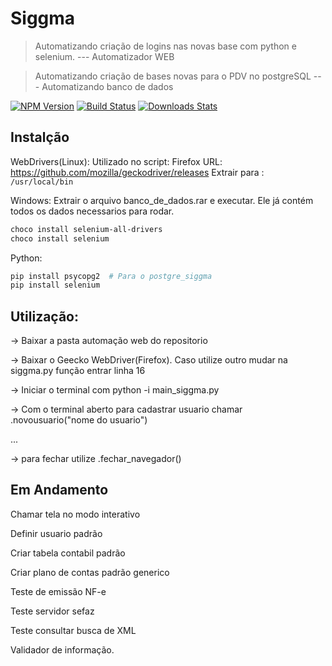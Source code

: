 # Siggma
> Automatizando criação de logins nas novas base com python e selenium. --- Automatizador WEB

> Automatizando criação de bases novas para o PDV no postgreSQL --- Automatizando banco de dados

[![NPM Version][npm-image]][npm-url]
[![Build Status][travis-image]][travis-url]
[![Downloads Stats][npm-downloads]][npm-url]




## Instalção
WebDrivers(Linux):
Utilizado no script: Firefox
URL: <a>https://github.com/mozilla/geckodriver/releases</a>
Extrair para : ```/usr/local/bin```

Windows:
Extrair o arquivo banco_de_dados.rar e executar. Ele já contém todos os dados necessarios para rodar. 
```sh
choco install selenium-all-drivers
choco install selenium
```

Python:

```sh
pip install psycopg2  # Para o postgre_siggma
pip install selenium
```


## Utilização:
<p>-> Baixar a pasta automação web do repositorio</p>
<p>-> Baixar o Geecko WebDriver(Firefox). Caso utilize outro mudar na  siggma.py função entrar linha 16</p>
<p>-> Iniciar o terminal com python -i main_siggma.py </p>
<p>-> Com o terminal aberto para cadastrar usuario chamar .novousuario("nome do usuario")</p>
<p>...
<p>-> para fechar utilize .fechar_navegador()</p>




## Em Andamento

<p>Chamar tela no modo interativo</p>
<p>Definir usuario padrão</p>
<p>Criar tabela contabil padrão</p> 
<p>Criar plano de contas padrão generico</p>
<p>Teste de emissão NF-e</p>
<p>Teste servidor sefaz</p>
<p>Teste consultar busca de XML</p>
<p>Validador de informação.</p>



<!-- Markdown link & img dfn's -->
[npm-image]: https://img.shields.io/npm/v/datadog-metrics.svg?style=flat-square
[npm-url]: https://npmjs.org/package/datadog-metrics
[npm-downloads]: https://img.shields.io/npm/dm/datadog-metrics.svg?style=flat-square
[travis-image]: https://img.shields.io/travis/dbader/node-datadog-metrics/master.svg?style=flat-square
[travis-url]: https://travis-ci.org/dbader/node-datadog-metrics
[wiki]: https://github.com/yourname/yourproject/wiki
